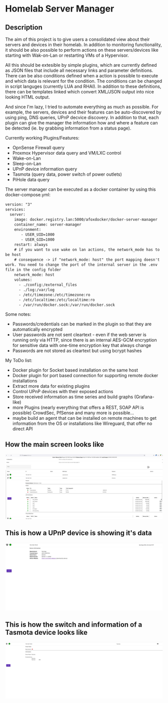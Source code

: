 # Homelab Server Manager

## Description

The aim of this project is to give users a consolidated view about their servers and devices in their homelab.
In addition to monitoring functionality, it should be also possible to perform actions on these servers/devices like starting with Wak-on-Lan or restarting VMs of a Hypervisor.

All this should be extesible by simple plugins, which are currently defined as JSON files that include all necessary links and parameter definitions.
There can be also conditions defined when a action is possible to execute and which data is relevant for the condition. The conditions can be changed in script languges (currently LUA and RHAI).
In addition to these definitions, there can be templates linked which convert XML/JSON output into nice looking HTML output.

And since I'm lazy, I tried to automate everything as much as possible. For example, the servers, devices and their features can be auto-discovered by using ping, DNS queries, UPnP decvice discovery.
In addition to that, each plugin can give the manager the information how and where a feature can be detected (ie. by grabbing information from a status page).

Currently working Plugins/Features:

- OpnSense Firewall query
- Proxmox Hypervisor data query and VM/LXC control
- Wake-on-Lan
- Sleep-on-Lan
- UPnP device information query
- Tasmota (query data, power switch of power outlets)
- PiHole data query

The server manager can be executed as a docker container by using this docker-compose.yml:

    version: "3"
    services:
      server:
        image: docker.registry.lan:5000/afoxdocker/docker-server-manager
        container_name: server-manager
        environment:
           - USER_UID=1000
           - USER_GID=1000
        restart: always
        # if you want to use wake on lan actions, the network_mode has to be host
        # consequence -> if "network_mode: host" the port mapping doesn't work. You need to change the port of the internal server in the .env file in the config folder
        network_mode: host
        volumes:
          - ./config:/external_files
          - ./log:/var/log
          - /etc/timezone:/etc/timezone:ro
          - /etc/localtime:/etc/localtime:ro
          - /var/run/docker.sock:/var/run/docker.sock

Some notes:

- Passwords/credentials can be marked in the plugin so that they are automatically encrypted
- User passwords are not sent cleartext - even if the web server is running only via HTTP, since there is an internal AES-GCM encryption for sensitive data with one-time encryption key that always change
- Passwords are not stored as cleartext but using bcrypt hashes

My ToDo list:

- Docker plugin for Socket based installation on the same host
- Docker plugin for port based connection for supporting remote docker installations
- Extract more data for existing plugins
- Control UPnP devices with their exposed actions
- Store received information as time series and build graphs (Grafana-like)
- more Plugins (nearly everything that offers a REST, SOAP API is possible) CrowdSec, PfSense and many more is possible...
- maybe build an agent that can be installed on remote machines to get information from the OS or installations like Wireguard, that offer no direct API

## How the main screen looks like

![The main screen](main_screen.png)


## This is how a UPnP device is showing it's data

![The Synology UPnP screen](synology_upnp.png)

## This is how the switch and information of a Tasmota device looks like

![The Tasmota screen](tasmota_switch.png)